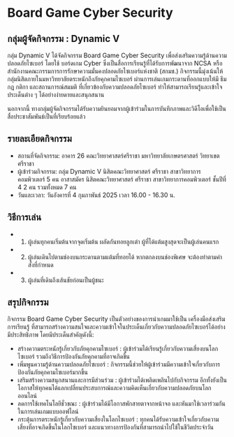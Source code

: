 # Board Game Cyber Security

## กลุ่มผู้จัดกิจกรรม : Dynamic V

กลุ่ม Dynamic V ได้จัดกิจกรรม Board Game Cyber Security เพื่อส่งเสริมความรู้ด้านความปลอดภัยไซเบอร์ โดยใช้ บอร์ดเกม Cyber ซึ่งเป็นสื่อการเรียนรู้ที่ได้รับการพัฒนาจาก NCSA หรือสำนักงานคณะกรรมการการรักษาความมั่นคงปลอดภัยไซเบอร์แห่งชาติ (สกมช.) กิจกรรมนี้มุ่งเน้นให้กลุ่มนิสิตภายในมหาวิทยาลัยตระหนักถึงภัยคุกคามไซเบอร์ ผ่านการเล่นเกมกระดานที่ออกแบบให้มี ธีม กฎ กติกา และสถานการณ์สมมติ ที่เกี่ยวข้องกับความปลอดภัยไซเบอร์ ทำให้สามารถเรียนรู้และเข้าใจประเด็นต่าง ๆ ได้อย่างง่ายดายและสนุกสนาน

นอกจากนี้ ทางกลุ่มผู้จัดกิจกรรมได้รับความยินยอมจากผู้เข้าร่วมในการบันทึกภาพและวิดีโอเพื่อใช้เป็นสื่อประชาสัมพันธ์เป็นที่เรียบร้อยแล้ว

## รายละเอียดกิจกรรม
- สถานที่จัดกิจกรรม: อาคาร 26 คณะวิทยาศาสตร์ศรีราชา มหาวิทยาลัยเกษตรศาสตร์ วิทยาเขตศรีราชา
- ผู้เข้าร่วมกิจกรรม:   กลุ่ม Dynamic V นิสิตคณะวิทยาศาสตร์ ศรีราชา สาขาวิทยาการคอมพิวเตอร์ 5 คน
                  อาสาสมัคร นิสิตคณะวิทยาศาสตร์ ศรีราชา สาขาวิทยาการคอมพิวเตอร์ ชั้นปีที่ 4 2 คน
                  รวมทั้งหมด 7 คน
- วันและเวลา: วันอังคารที่ 4 กุมภาพันธ์ 2025 เวลา 16.00 - 16.30 น.

## วิธีการเล่น
- 1. ผู้เล่นทุกคนเริ่มต้นจากจุดเริ่มต้น ผลัดกันทอยลูกเต๋า ผู้ที่ได้แต้มสูงสุดจะเป็นผู้เล่นคนแรก
- 2. ผู้เล่นเดินไปตามช่องบนกระดานตามแต้มที่ทอยได้ หากตกลงบนช่องพิเศษ จะต้องทำตามคำสั่งที่กำหนด
- 3. ผู้เล่นที่เดินถึงเส้นชัยก่อนเป็นผู้ชนะ

## สรุปกิจกรรม
กิจกรรม Board Game Cyber Security เป็นตัวอย่างของการนำเกมมาใช้เป็น เครื่องมือส่งเสริมการเรียนรู้ ที่สามารถสร้างความสนใจและความเข้าใจในประเด็นเกี่ยวกับความปลอดภัยไซเบอร์ได้อย่างมีประสิทธิภาพ โดยมีประเด็นสำคัญดังนี้:
- สร้างความตระหนักรู้เกี่ยวกับภัยคุกคามไซเบอร์ : ผู้เข้าร่วมได้เรียนรู้เกี่ยวกับความเสี่ยงบนโลกไซเบอร์ รวมถึงวิธีการป้องกันภัยคุกคามที่อาจเกิดขึ้น
- เพิ่มพูนความรู้ด้านความปลอดภัยไซเบอร์ : กิจกรรมนี้ช่วยให้ผู้เข้าร่วมมีความเข้าใจเกี่ยวกับการป้องกันภัยคุกคามไซเบอร์มากขึ้น
- เสริมสร้างความสนุกสนานและการมีส่วนร่วม : ผู้เข้าร่วมได้เพลิดเพลินไปกับกิจกรรม อีกทั้งยังเป็นโอกาสให้ทุกคนได้แลกเปลี่ยนประสบการณ์และความคิดเห็นเกี่ยวกับความปลอดภัยบนโลกออนไลน์
- ลดการใช้เทคโนโลยีชั่วขณะ : ผู้เข้าร่วมได้มีโอกาสพักสายตาจากหน้าจอ และหันมาใช้เวลาร่วมกันในการเล่นเกมแบบออฟไลน์
- กระตุ้นการตระหนักรู้เกี่ยวกับความเสี่ยงในโลกไซเบอร์ : ทุกคนได้รับความเข้าใจเกี่ยวกับความเสี่ยงที่อาจเกิดขึ้นในโลกไซเบอร์ และแนวทางการป้องกันที่สามารถนำไปใช้ในชีวิตประจำวัน



